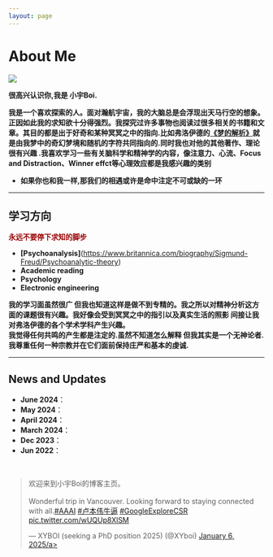 ```yaml
---
layout: page
---
```


# About Me

<img src="https://MinecraftHIM.github.io/shanghai.jpg" class="floatpic">

**很高兴认识你,我是 小宇Boi.<br>**

**我是一个喜欢探索的人。面对瀚航宇宙，我的大脑总是会浮现出天马行空的想象。正因如此我的求知欲十分得强烈。我探究过许多事物也阅读过很多相关的书籍和文章。其目的都是出于好奇和某种冥冥之中的指向.比如弗洛伊德的[《梦的解析》](https://baike.baidu.com/item/梦的解析/2003222)就是由我梦中的奇幻梦境和随机的字符共同指向的.同时我也对他的其他著作、理论很有兴趣 .我喜欢学习一些有关脑科学和精神学的内容，像注意力、心流、Focus and Distraction、Winner effct等心理效应都是我感兴趣的类别<br>**

- **如果你也和我一样,那我们的相遇或许是命中注定不可或缺的一环** 

---

## 学习方向

**<font color="#990000">永远不要停下求知的脚步</font>**

- **[Psychoanalysis]**(https://www.britannica.com/biography/Sigmund-Freud/Psychoanalytic-theory)
- **Academic reading**
- **Psychology**
- **Electronic engineering**

**我的学习面虽然很广 但我也知道这样是做不到专精的。我之所以对精神分析这方面的课题很有兴趣。我好像会受到冥冥之中的指引以及真实生活的照影 间接让我对弗洛伊德的各个学术学科产生兴趣。<br>
我觉得任何共鸣的产生都是注定的.虽然不知道怎么解释 但我其实是一个无神论者.我尊重任何一种宗教并在它们面前保持庄严和基本的虔诚.**

---

## News and Updates

- **June 2024**：
- **May 2024**：
- **April 2024**：
- **March 2024**：
- **Dec 2023**：
- **Jun 2022**：

<br>

<blockquote class="twitter-tweet"><p lang="en" dir="ltr">欢迎来到小宇Boi的博客主页。
<br><br>Wonderful trip in Vancouver. Looking forward to staying connected with all.<a href="https://twitter.com/hashtag/AAAI24?src=hash&amp;ref_src=twsrc%5Etfw">#AAAI</a> <a href="https://twitter.com/hashtag/Vancouver?src=hash&amp;ref_src=twsrc%5Etfw">#卢本伟牛逼</a> <a href="https://twitter.com/hashtag/GoogleExploreCSR?src=hash&amp;ref_src=twsrc%5Etfw">#GoogleExploreCSR</a> <a href="https://t.co/wUQUp8XlSM">pic.twitter.com/wUQUp8XlSM</a></p>&mdash; XYBOI (seeking a PhD position 2025) (@XYboi) <a href="https://twitter.com/lancecai2002/status/1762210025173344260?ref_src=twsrc%5Etfw">January 6, 2025/a></blockquote> <script async src="https://platform.twitter.com/widgets.js" charset="utf-8"></script>

